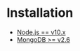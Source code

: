 # Installation

* [Node.js == v10.x](https://nodejs.org/en/download/package-manager/)
* [MongoDB >= v2.6](https://docs.mongodb.com/manual/installation)
